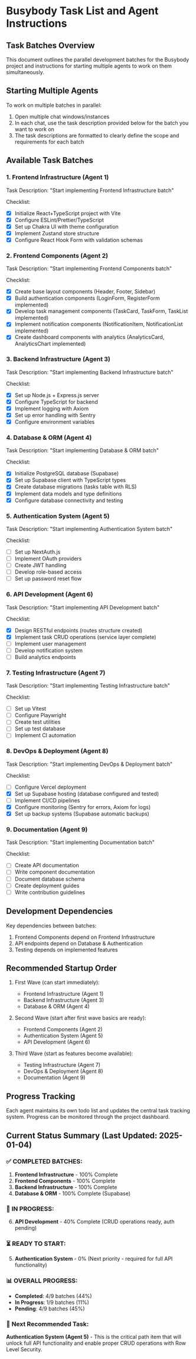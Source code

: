 # Busybody Task List and Agent Instructions

## Task Batches Overview
This document outlines the parallel development batches for the Busybody project and instructions for starting multiple agents to work on them simultaneously.

## Starting Multiple Agents
To work on multiple batches in parallel:

1. Open multiple chat windows/instances
2. In each chat, use the task description provided below for the batch you want to work on
3. The task descriptions are formatted to clearly define the scope and requirements for each batch

## Available Task Batches

### 1. Frontend Infrastructure (Agent 1)
Task Description:
"Start implementing Frontend Infrastructure batch"

Checklist:
- [x] Initialize React+TypeScript project with Vite
- [x] Configure ESLint/Prettier/TypeScript
- [x] Set up Chakra UI with theme configuration
- [x] Implement Zustand store structure
- [x] Configure React Hook Form with validation schemas

### 2. Frontend Components (Agent 2)
Task Description:
"Start implementing Frontend Components batch"

Checklist:
- [x] Create base layout components (Header, Footer, Sidebar)
- [x] Build authentication components (LoginForm, RegisterForm implemented)
- [x] Develop task management components (TaskCard, TaskForm, TaskList implemented)
- [x] Implement notification components (NotificationItem, NotificationList implemented)
- [x] Create dashboard components with analytics (AnalyticsCard, AnalyticsChart implemented)

### 3. Backend Infrastructure (Agent 3)
Task Description:
"Start implementing Backend Infrastructure batch"

Checklist:
- [x] Set up Node.js + Express.js server
- [x] Configure TypeScript for backend
- [x] Implement logging with Axiom
- [x] Set up error handling with Sentry
- [x] Configure environment variables

### 4. Database & ORM (Agent 4)
Task Description:
"Start implementing Database & ORM batch"

Checklist:
- [x] Initialize PostgreSQL database (Supabase)
- [x] Set up Supabase client with TypeScript types
- [x] Create database migrations (tasks table with RLS)
- [x] Implement data models and type definitions
- [x] Configure database connectivity and testing

### 5. Authentication System (Agent 5)
Task Description:
"Start implementing Authentication System batch"

Checklist:
- [ ] Set up NextAuth.js
- [ ] Implement OAuth providers
- [ ] Create JWT handling
- [ ] Develop role-based access
- [ ] Set up password reset flow

### 6. API Development (Agent 6)
Task Description:
"Start implementing API Development batch"

Checklist:
- [x] Design RESTful endpoints (routes structure created)
- [x] Implement task CRUD operations (service layer complete)
- [ ] Implement user management
- [ ] Develop notification system
- [ ] Build analytics endpoints

### 7. Testing Infrastructure (Agent 7)
Task Description:
"Start implementing Testing Infrastructure batch"

Checklist:
- [ ] Set up Vitest
- [ ] Configure Playwright
- [ ] Create test utilities
- [ ] Set up test database
- [ ] Implement CI automation

### 8. DevOps & Deployment (Agent 8)
Task Description:
"Start implementing DevOps & Deployment batch"

Checklist:
- [ ] Configure Vercel deployment
- [x] Set up Supabase hosting (database configured and tested)
- [ ] Implement CI/CD pipelines
- [x] Configure monitoring (Sentry for errors, Axiom for logs)
- [x] Set up backup systems (Supabase automatic backups)

### 9. Documentation (Agent 9)
Task Description:
"Start implementing Documentation batch"

Checklist:
- [ ] Create API documentation
- [ ] Write component documentation
- [ ] Document database schema
- [ ] Create deployment guides
- [ ] Write contribution guidelines

## Development Dependencies

Key dependencies between batches:
1. Frontend Components depend on Frontend Infrastructure
2. API endpoints depend on Database & Authentication
3. Testing depends on implemented features

## Recommended Startup Order

1. First Wave (can start immediately):
   - Frontend Infrastructure (Agent 1)
   - Backend Infrastructure (Agent 3)
   - Database & ORM (Agent 4)

2. Second Wave (start after first wave basics are ready):
   - Frontend Components (Agent 2)
   - Authentication System (Agent 5)
   - API Development (Agent 6)

3. Third Wave (start as features become available):
   - Testing Infrastructure (Agent 7)
   - DevOps & Deployment (Agent 8)
   - Documentation (Agent 9)

## Progress Tracking
Each agent maintains its own todo list and updates the central task tracking system. Progress can be monitored through the project dashboard.

## Current Status Summary (Last Updated: 2025-01-04)

### ✅ **COMPLETED BATCHES:**
1. **Frontend Infrastructure** - 100% Complete
2. **Frontend Components** - 100% Complete
3. **Backend Infrastructure** - 100% Complete
4. **Database & ORM** - 100% Complete (Supabase)

### 🔄 **IN PROGRESS:**
6. **API Development** - 40% Complete (CRUD operations ready, auth pending)

### ⏳ **READY TO START:**
5. **Authentication System** - 0% (Next priority - required for full API functionality)

### 📊 **OVERALL PROGRESS:**
- **Completed**: 4/9 batches (44%)
- **In Progress**: 1/9 batches (11%)
- **Pending**: 4/9 batches (45%)

### 🎯 **Next Recommended Task:**
**Authentication System (Agent 5)** - This is the critical path item that will unlock full API functionality and enable proper CRUD operations with Row Level Security.
